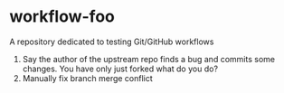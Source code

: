 # workflow-foo
A repository dedicated to testing Git/GitHub workflows

1. Say the author of the upstream repo finds a bug and commits some changes. You have only just forked what do you do?
2. Manually fix branch merge conflict

